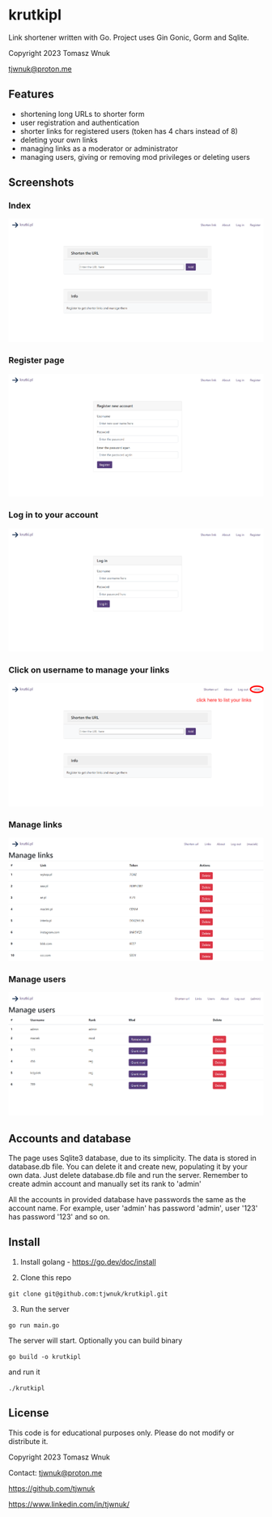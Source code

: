# krutkipl
Link shortener written with Go. Project uses Gin Gonic, Gorm and Sqlite.

Copyright 2023 Tomasz Wnuk

tjwnuk@proton.me

## Features

* shortening long URLs to shorter form
* user registration and authentication
* shorter links for registered users (token has 4 chars instead of 8)
* deleting your own links
* managing links as a moderator or administrator
* managing users, giving or removing mod privileges or deleting users

## Screenshots

### Index
![Index](screenshots/1_index.png "Main page")
### Register page
![Register page](screenshots/2_register.png "Registration")
### Log in to your account
![Log in to your account](screenshots/3_Log-in.png "Log in page")
### Click on username to manage your links
![Click on username to manage your links](screenshots/3_5_after_login.png "After login")
### Manage links
![Manage links](screenshots/5_managelinks.png "Manage links")
### Manage users
![Manage users](screenshots/6_manage-users.png "Manage users")

## Accounts and database

The page uses Sqlite3 database, due to its simplicity. The data is stored in database.db file.
You can delete it and create new, populating it by your own data. Just delete database.db file and run the server.
Remember to create admin account and manually set its rank to 'admin'

All the accounts in provided database have passwords the same as the account name. For example, user 'admin' has password 'admin', user '123' has password '123' and so on.


## Install

1. Install golang - https://go.dev/doc/install

2. Clone this repo

```git clone git@github.com:tjwnuk/krutkipl.git```

3. Run the server

```go run main.go```

The server will start. Optionally you can build binary

```go build -o krutkipl```

and run it

```./krutkipl```

## License
This code is for educational purposes only. Please do not modify or distribute it.

Copyright 2023 Tomasz Wnuk

Contact: tjwnuk@proton.me

https://github.com/tjwnuk

https://www.linkedin.com/in/tjwnuk/